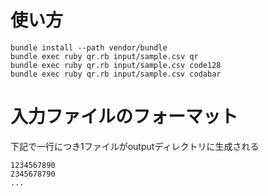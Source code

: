 # 使い方
```
bundle install --path vendor/bundle
bundle exec ruby qr.rb input/sample.csv qr
bundle exec ruby qr.rb input/sample.csv code128
bundle exec ruby qr.rb input/sample.csv codabar
```

# 入力ファイルのフォーマット
下記で一行につき1ファイルがoutputディレクトリに生成される
```
1234567890
2345678790
...
```
